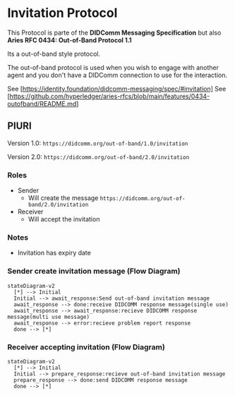 # Invitation Protocol

This Protocol is parte of the **DIDComm Messaging Specification** but also **Aries RFC 0434: Out-of-Band Protocol 1.1**

Its a out-of-band style protocol.

The out-of-band protocol is used when you wish to engage with another agent and you don't have a DIDComm connection to use for the interaction.

See [https://identity.foundation/didcomm-messaging/spec/#invitation]
See [https://github.com/hyperledger/aries-rfcs/blob/main/features/0434-outofband/README.md]

## PIURI

Version 1.0: `https://didcomm.org/out-of-band/1.0/invitation`

Version 2.0: `https://didcomm.org/out-of-band/2.0/invitation`

### Roles

- Sender
  - Will create the message `https://didcomm.org/out-of-band/2.0/invitation`
- Receiver
  - Will accept the invitation

### Notes

- Invitation has expiry date

### Sender create invitation message  (Flow Diagram)

```mermaid
stateDiagram-v2
  [*] --> Initial
  Initial --> await_response:Send out-of-band invitation message
  await_response --> done:receive DIDCOMM response message(single use)
  await_response --> await_response:recieve DIDCOMM response message(multi use message)
  await_response --> error:recieve problem report response
  done --> [*]
```

### Receiver accepting invitation (Flow Diagram)

```mermaid
stateDiagram-v2
  [*] --> Initial
  Initial --> prepare_response:recieve out-of-band invitation message
  prepare_response --> done:send DIDCOMM response message
  done --> [*]
```
